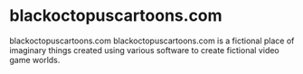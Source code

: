 # blackoctopuscartoons.com
blackoctopuscartoons.com
blackoctopuscartoons.com is a fictional place of imaginary things created using various software to create fictional video game worlds.
